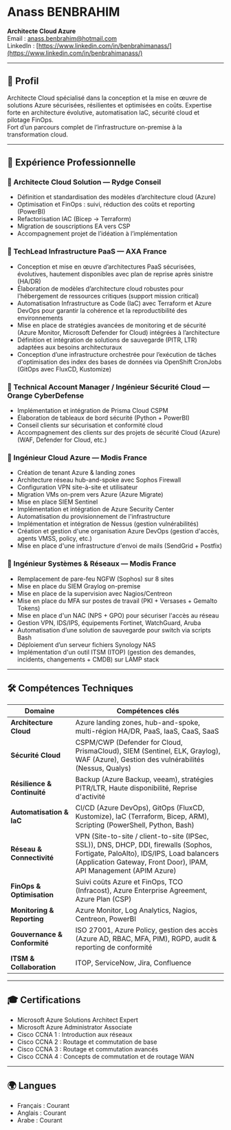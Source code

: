 # Anass BENBRAHIM  
**Architecte Cloud Azure**  
Email : anass.benbrahim@hotmail.com  
LinkedIn : [https://www.linkedin.com/in/benbrahimanass/](https://www.linkedin.com/in/benbrahimanass/)

---

## 👤 Profil  
Architecte Cloud spécialisé dans la conception et la mise en œuvre de solutions Azure sécurisées, résilientes et optimisées en coûts. Expertise forte en architecture évolutive, automatisation IaC, sécurité cloud et pilotage FinOps.  
Fort d’un parcours complet de l’infrastructure on-premise à la transformation cloud.

---

## 💼 Expérience Professionnelle

### 🏢 Architecte Cloud Solution — Rydge Conseil  
- Définition et standardisation des modèles d’architecture cloud (Azure)  
- Optimisation et FinOps : suivi, réduction des coûts et reporting (PowerBI)  
- Refactorisation IAC (Bicep → Terraform)  
- Migration de souscriptions EA vers CSP  
- Accompagnement projet de l’idéation à l’implémentation  

### 🏢 TechLead Infrastructure PaaS — AXA France  
- Conception et mise en œuvre d’architectures PaaS sécurisées, évolutives, hautement disponibles avec plan de reprise après sinistre (HA/DR)  
- Élaboration de modèles d’architecture cloud robustes pour l’hébergement de ressources critiques (support mission critical)  
- Automatisation Infrastructure as Code (IaC) avec Terraform et Azure DevOps pour garantir la cohérence et la reproductibilité des environnements  
- Mise en place de stratégies avancées de monitoring et de sécurité (Azure Monitor, Microsoft Defender for Cloud) intégrées à l’architecture  
- Définition et intégration de solutions de sauvegarde (PITR, LTR) adaptées aux besoins architecturaux  
- Conception d’une infrastructure orchestrée pour l’exécution de tâches d'optimisation des index des bases de données via OpenShift CronJobs (GitOps avec FluxCD, Kustomize)  

### 🏢 Technical Account Manager / Ingénieur Sécurité Cloud — Orange CyberDefense  
- Implémentation et intégration de Prisma Cloud CSPM  
- Élaboration de tableaux de bord sécurité (Python + PowerBI)  
- Conseil clients sur sécurisation et conformité cloud  
- Accompagnement des clients sur des projets de sécurité Cloud (Azure) (WAF, Defender for Cloud, etc.)  

### 🏢 Ingénieur Cloud Azure — Modis France  
- Création de tenant Azure & landing zones  
- Architecture réseau hub-and-spoke avec Sophos Firewall  
- Configuration VPN site-à-site et utilisateur  
- Migration VMs on-prem vers Azure (Azure Migrate)  
- Mise en place SIEM Sentinel  
- Implémentation et intégration de Azure Security Center  
- Automatisation du provisionnement de l'infrastructure  
- Implémentation et intégration de Nessus (gestion vulnérabilités)  
- Création et gestion d'une organisation Azure DevOps (gestion d'accès, agents VMSS, policy, etc.)  
- Mise en place d'une infrastructure d'envoi de mails (SendGrid + Postfix)  

### 🏢 Ingénieur Systèmes & Réseaux — Modis France  
- Remplacement de pare-feu NGFW (Sophos) sur 8 sites  
- Mise en place du SIEM Graylog on-premise  
- Mise en place de la supervision avec Nagios/Centreon  
- Mise en place du MFA sur postes de travail (PKI + Versases + Gemalto Tokens)  
- Mise en place d'un NAC (NPS + GPO) pour sécuriser l'accès au réseau  
- Gestion VPN, IDS/IPS, équipements Fortinet, WatchGuard, Aruba  
- Automatisation d’une solution de sauvegarde pour switch via scripts Bash  
- Déploiement d’un serveur fichiers Synology NAS  
- Implémentation d'un outil ITSM (ITOP) (gestion des demandes, incidents, changements + CMDB) sur LAMP stack  

---

## 🛠️ Compétences Techniques

| Domaine                   | Compétences clés                                                                 |
|--------------------------|----------------------------------------------------------------------------------|
| **Architecture Cloud**    | Azure landing zones, hub-and-spoke, multi-région HA/DR, PaaS, IaaS, CaaS, SaaS        |
| **Sécurité Cloud**        | CSPM/CWP (Defender for Cloud, PrismaCloud), SIEM (Sentinel, ELK, Graylog), WAF (Azure), Gestion des vulnérabilités (Nessus, Qualys) |
| **Résilience & Continuité** | Backup (Azure Backup, veeam), stratégies PITR/LTR, Haute disponibilité, Reprise d'activité                        |
| **Automatisation & IaC**  | CI/CD (Azure DevOps), GitOps (FluxCD, Kustomize), IaC (Terraform, Bicep, ARM), Scripting (PowerShell, Python, Bash)                                          |
| **Réseau & Connectivité** | VPN (Site-to-site / client-to-site (IPSec, SSL)), DNS, DHCP, DDI, firewalls (Sophos, Fortigate, PaloAlto), IDS/IPS, Load balancers (Application Gateway, Front Door), IPAM, API Management (APIM Azure)                  |
| **FinOps & Optimisation** | Suivi coûts Azure et FinOps, TCO (Infracost), Azure Enterprise Agreement, Azure Plan (CSP)                            |
| **Monitoring & Reporting**| Azure Monitor, Log Analytics, Nagios, Centreon, PowerBI                        |
| **Gouvernance & Conformité** | ISO 27001, Azure Policy, gestion des accès (Azure AD, RBAC, MFA, PIM), RGPD, audit & reporting de conformité  |
| **ITSM & Collaboration**  | ITOP, ServiceNow, Jira, Confluence                                              |


---

## 🎓 Certifications

- Microsoft Azure Solutions Architect Expert  
- Microsoft Azure Administrator Associate  
- Cisco CCNA 1 : Introduction aux réseaux  
- Cisco CCNA 2 : Routage et commutation de base  
- Cisco CCNA 3 : Routage et commutation avancés  
- Cisco CCNA 4 : Concepts de commutation et de routage WAN  

---

## 🌍 Langues

- Français : Courant  
- Anglais : Courant  
- Arabe : Courant  
